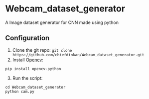 # Webcam_dataset_generator 
A Image dataset generator for CNN made using python

## Configuration

1. Clone the git repo: 
```git clone https://github.com/chiefdinkan/Webcam_dataset_generator.git```
2. Install [Opencv](https://github.com/opencv/opencv):
```
pip install opencv-python
```
3. Run the script:
```
cd Webcam_dataset_generator
python cam.py
```


